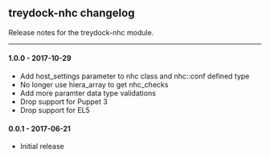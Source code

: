 ## treydock-nhc changelog

Release notes for the treydock-nhc module.

------------------------------------------
#### 1.0.0 - 2017-10-29

* Add host_settings parameter to nhc class and nhc::conf defined type
* No longer use hiera\_array to get nhc_checks
* Add more paramter data type validations
* Drop support for Puppet 3
* Drop support for EL5

#### 0.0.1 - 2017-06-21

* Initial release
